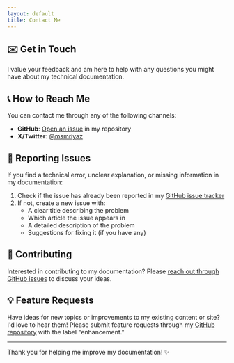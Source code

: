 ```yaml
---
layout: default
title: Contact Me
---
```


<article class="post-content">  

  <h2 id="get-in-touch">✉️ Get in Touch</h2>

  <p>I value your feedback and am here to help with any questions you might have about my technical documentation.</p>

  <h2 id="how-to-reach-me">📞 How to Reach Me</h2>

  <p>You can contact me through any of the following channels:</p>

  <ul>
    <li><strong>GitHub</strong>: <a href="https://github.com/msmriyaz/tech-articles/issues">Open an issue</a> in my repository</li>
    <li><strong>X/Twitter</strong>: <a href="https://twitter.com/msmriyaz">@msmriyaz</a></li>
  </ul>

  <h2 id="reporting-issues">🐛 Reporting Issues</h2>

  <p>If you find a technical error, unclear explanation, or missing information in my documentation:</p>

  <ol>
    <li>Check if the issue has already been reported in my <a href="https://github.com/msmriyaz/tech-articles/issues">GitHub issue tracker</a></li>
    <li>If not, create a new issue with:
      <ul>
        <li>A clear title describing the problem</li>
        <li>Which article the issue appears in</li>
        <li>A detailed description of the problem</li>
        <li>Suggestions for fixing it (if you have any)</li>
      </ul>
    </li>
  </ol>

  <h2 id="contributing">🤝 Contributing</h2>

  <p>Interested in contributing to my documentation? Please <a href="https://github.com/msmriyaz/tech-articles/issues">reach out through GitHub issues</a> to discuss your ideas.</p>

  <h2 id="feature-requests">💡 Feature Requests</h2>

  <p>Have ideas for new topics or improvements to my existing content or site? I'd love to hear them! Please submit feature requests through my <a href="https://github.com/msmriyaz/tech-articles/issues">GitHub repository</a> with the label "enhancement."</p>

  <hr>

  <p>Thank you for helping me improve my documentation! ✨</p>
</article>
